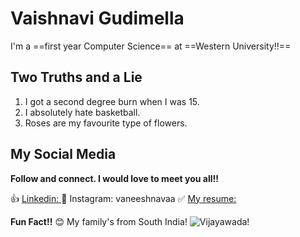 # Vaishnavi Gudimella 

I'm a ==first year Computer Science== at ==Western University!!== 

## Two Truths and a Lie 

1. I got a second degree burn when I was 15.
2. I absolutely hate basketball.
3. Roses are my favourite type of flowers.

## My Social Media

**Follow and connect. I would love to meet you all!!**

👍 [Linkedin: ](https://www.linkedin.com/in/vaishnavi-gudimella)
🫶 Instagram: vaneeshnavaa
✅ [My resume: ](https://docs.google.com/document/d/1OJ7zBi5sGba9eWTo9me3oi9G8d8mWWMfR6eh9tek9r4/edit?usp=sharing)

**Fun Fact!!** 😊
My family's from South India!
![Vijayawada!](/assets/images/vijayawada.jpg "A major city in Andhra Pradhesh - a Telugu speaking state of India")

